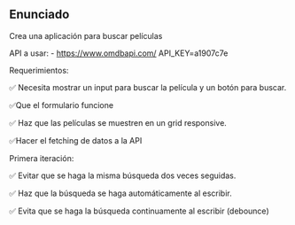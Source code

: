 ## Enunciado

Crea una aplicación para buscar películas

API a usar: - https://www.omdbapi.com/
API_KEY=a1907c7e

Requerimientos:

✅ Necesita mostrar un input para buscar la película y un botón para buscar.

✅Que el formulario funcione

✅ Haz que las películas se muestren en un grid responsive.

✅Hacer el fetching de datos a la API

Primera iteración:

✅ Evitar que se haga la misma búsqueda dos veces seguidas.

✅ Haz que la búsqueda se haga automáticamente al escribir.

✅ Evita que se haga la búsqueda continuamente al escribir (debounce)